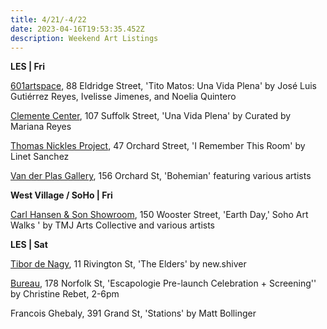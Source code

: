 ```yaml
---
title: 4/21/-4/22
date: 2023-04-16T19:53:35.452Z
description: Weekend Art Listings
---
```

**L﻿ES | Fri**

[601artspace](https://www.theclementecenter.org/exhibitions-1/una-vida-plena), 88 Eldridge Street, 'Tito Matos: Una Vida Plena' by José Luis Gutiérrez Reyes, Ivelisse Jimenes, and Noelia Quintero

[Clemente Center](https://www.eventbrite.com/e/opening-reception-una-vida-plena-tickets-579645614637), 107 Suffolk Street, 'Una Vida Plena' by Curated by Mariana Reyes

﻿[Thomas Nickles Project](https://www.thomasnickles.com/exhibitions/), 47 Orchard Street, 'I Remember This Room' by Linet Sanchez

[Van der Plas Gallery](https://www.vanderplasgallery.com/), 156 Orchard St, 'Bohemian' featuring various artists

**West Village / SoHo | Fri**

[Carl Hansen & Son Showroom](https://www.eventbrite.com/e/soho-art-walks-x-carl-hansen-son-exhibition-tickets-608720327887), 150 Wooster Street, 'Earth Day,' Soho Art Walks ' by TMJ Arts Collective and various artists

**L﻿ES | Sat**

[Tibor de Nagy](https://www.tibordenagy.com/exhibitions/the-elders), 11 Rivington St, 'The Elders' by new.shiver

[Bureau](https://bureau-inc.com/exhibitions/christine-rebet-escapologie), 178 Norfolk St, 'Escapologie Pre-launch Celebration + Screening'' by Christine Rebet, 2-6pm

Francois Ghebaly, 391 Grand St, 'Stations' by Matt Bollinger